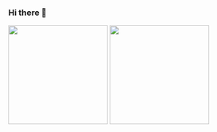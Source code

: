 ### Hi there 👋

<a href="https://github.com/BoKu"><img height=200 align="center" src="https://github-readme-stats.vercel.app/api?username=BoKu&show_icons=true&theme=gotham&layout=compact&rank_icon=github" /></a>
<a href="https://github.com/BoKu"><img height=200 align="center" src="https://github-readme-stats.vercel.app/api/top-langs/?username=BoKu&show_icons=true&theme=gotham&layout=compact&langs_count=8&card_width=320" /></a>

<!--
**BoKu/BoKu** is a ✨ _special_ ✨ repository because its `README.md` (this file) appears on your GitHub profile.

Here are some ideas to get you started:

- 🔭 I’m currently working on ...
- 🌱 I’m currently learning ...
- 👯 I’m looking to collaborate on ...
- 🤔 I’m looking for help with ...
- 💬 Ask me about ...
- 📫 How to reach me: ...
- 😄 Pronouns: ...
- ⚡ Fun fact: ...
-->
